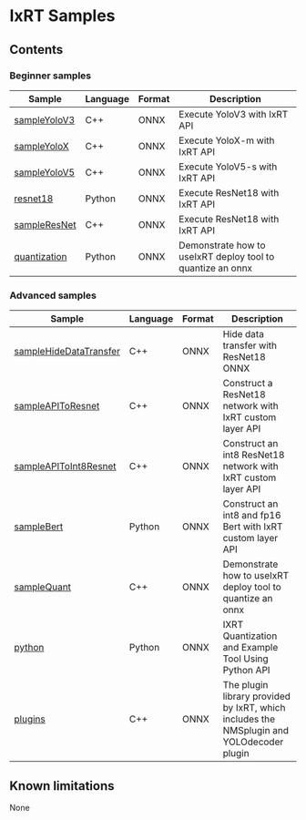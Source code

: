# IxRT Samples
## Contents
### Beginner samples
| Sample                            | Language | Format | Description                                           |
|-----------------------------------|---|---|-------------------------------------------------------|
| [sampleYoloV3](sampleYoloV3) | C++ | ONNX | Execute YoloV3 with IxRT API |
| [sampleYoloX](sampleYoloX) | C++ | ONNX | Execute YoloX-m with IxRT API |
| [sampleYoloV5](sampleYoloV5) | C++ | ONNX | Execute YoloV5-s with IxRT API |
| [resnet18](python/resnet18) | Python | ONNX | Execute ResNet18 with IxRT API |
| [sampleResNet](sampleResNet) | C++ | ONNX | Execute ResNet18 with IxRT API |
| [quantization](python/quantization) | Python | ONNX | Demonstrate how to useIxRT deploy tool to quantize an onnx |


### Advanced samples
| Sample                            | Language | Format | Description                                           |
|-----------------------------------|---|---|-------------------------------------------------------|
| [sampleHideDataTransfer](sampleHideDataTransfer) | C++ | ONNX | Hide data transfer with ResNet18 ONNX |
| [sampleAPIToResnet](sampleAPIToResnet) | C++ | ONNX | Construct a ResNet18 network with IxRT custom layer API |
| [sampleAPIToInt8Resnet](sampleAPIToInt8Resnet) | C++ | ONNX | Construct an int8 ResNet18 network with IxRT custom layer API |
| [sampleBert](sampleBert) | Python | ONNX | Construct an int8 and fp16 Bert with IxRT custom layer API |
| [sampleQuant](sampleQuant) | C++ | ONNX | Demonstrate how to useIxRT deploy tool to quantize an onnx |
| [python](python) | Python | ONNX | IXRT Quantization and Example Tool Using Python API |
| [plugins](plugins) | C++ | ONNX | The plugin library provided by IxRT, which includes the NMSplugin and YOLOdecoder plugin |



## Known limitations
None
